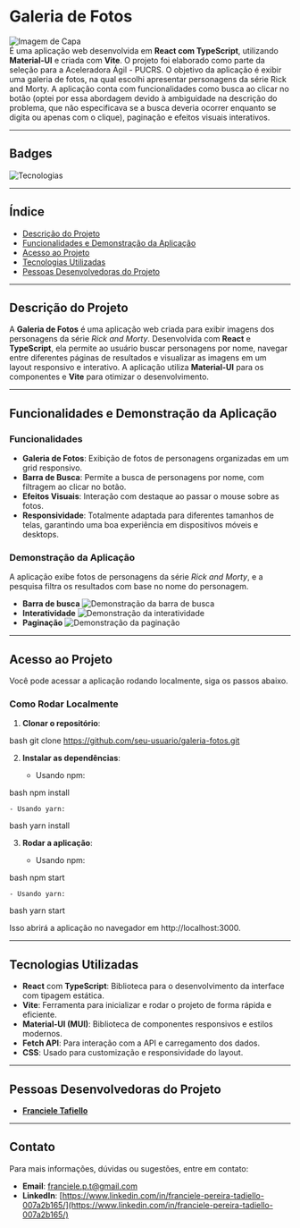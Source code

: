 # Galeria de Fotos

![Imagem de Capa](./assets/capa_rick_and_morty.jpg)  
É uma aplicação web desenvolvida em **React com TypeScript**, utilizando **Material-UI** e criada com **Vite**. O projeto foi elaborado como parte da seleção para a Aceleradora Ágil - PUCRS. O objetivo da aplicação é exibir uma galeria de fotos, na qual escolhi apresentar personagens da série Rick and Morty. A aplicação conta com funcionalidades como busca ao clicar no botão (optei por essa abordagem devido à ambiguidade na descrição do problema, que não especificava se a busca deveria ocorrer enquanto se digita ou apenas com o clique), paginação e efeitos visuais interativos.

---

## Badges

![Tecnologias](https://img.shields.io/badge/tecnologias-react%20%7C%20typescript%20%7C%20vite%20%7C%20mui-blue)

---

## Índice

- [Descrição do Projeto](#descrição-do-projeto)
- [Funcionalidades e Demonstração da Aplicação](#funcionalidades-e-demonstração-da-aplicação)
- [Acesso ao Projeto](#acesso-ao-projeto)
- [Tecnologias Utilizadas](#tecnologias-utilizadas)
- [Pessoas Desenvolvedoras do Projeto](#pessoas-desenvolvedoras-do-projeto)

---

## Descrição do Projeto

A **Galeria de Fotos** é uma aplicação web criada para exibir imagens dos personagens da série *Rick and Morty*. Desenvolvida com **React** e **TypeScript**, ela permite ao usuário buscar personagens por nome, navegar entre diferentes páginas de resultados e visualizar as imagens em um layout responsivo e interativo. A aplicação utiliza **Material-UI** para os componentes e **Vite** para otimizar o desenvolvimento.

---

## Funcionalidades e Demonstração da Aplicação

### Funcionalidades

- **Galeria de Fotos**: Exibição de fotos de personagens organizadas em um grid responsivo.
- **Barra de Busca**: Permite a busca de personagens por nome, com filtragem ao clicar no botão.
- **Efeitos Visuais**: Interação com destaque ao passar o mouse sobre as fotos.
- **Responsividade**: Totalmente adaptada para diferentes tamanhos de telas, garantindo uma boa experiência em dispositivos móveis e desktops.

### Demonstração da Aplicação
A aplicação exibe fotos de personagens da série *Rick and Morty*, e a pesquisa filtra os resultados com base no nome do personagem.
- **Barra de busca**
![Demonstração da barra de busca](./assets/image_barra_de_pesquisa.jpg) 
- **Interatividade**
![Demonstração da interatividade](./assets/image_interatividade.jpg) 
- **Paginação**
![Demonstração da paginação](./assets/image_paginação.jpg) 

---

## Acesso ao Projeto

Você pode acessar a aplicação rodando localmente, siga os passos abaixo.

### Como Rodar Localmente

1. **Clonar o repositório**:

    
bash
    git clone https://github.com/seu-usuario/galeria-fotos.git


2. **Instalar as dependências**:

    - Usando npm:

    
bash
    npm install


    - Usando yarn:

    
bash
    yarn install


3. **Rodar a aplicação**:

    - Usando npm:

    
bash
    npm start


    - Usando yarn:

    
bash
    yarn start


Isso abrirá a aplicação no navegador em http://localhost:3000.

---

## Tecnologias Utilizadas

- **React** com **TypeScript**: Biblioteca para o desenvolvimento da interface com tipagem estática.
- **Vite**: Ferramenta para inicializar e rodar o projeto de forma rápida e eficiente.
- **Material-UI (MUI)**: Biblioteca de componentes responsivos e estilos modernos.
- **Fetch API**: Para interação com a API e carregamento dos dados.
- **CSS**: Usado para customização e responsividade do layout.

---

## Pessoas Desenvolvedoras do Projeto

- **[Franciele Tafiello](https://github.com/FranTadiello)** 

---

## Contato

Para mais informações, dúvidas ou sugestões, entre em contato:

- **Email**: franciele.p.t@gmail.com
- **LinkedIn**: [https://www.linkedin.com/in/franciele-pereira-tadiello-007a2b165/](https://www.linkedin.com/in/franciele-pereira-tadiello-007a2b165/)

